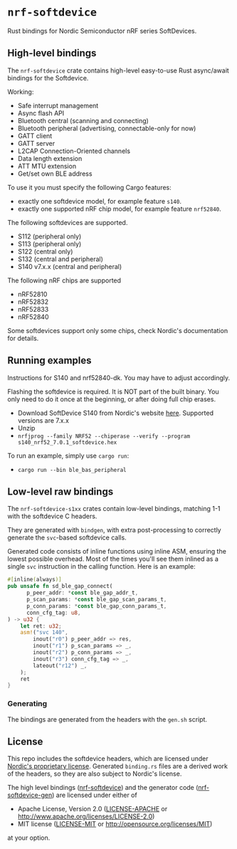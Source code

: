 # `nrf-softdevice`

Rust bindings for Nordic Semiconductor nRF series SoftDevices.

## High-level bindings

The `nrf-softdevice` crate contains high-level easy-to-use Rust async/await bindings for the Softdevice.

Working:

- Safe interrupt management
- Async flash API
- Bluetooth central (scanning and connecting)
- Bluetooth peripheral (advertising, connectable-only for now)
- GATT client
- GATT server
- L2CAP Connection-Oriented channels
- Data length extension
- ATT MTU extension
- Get/set own BLE address

To use it you must specify the following Cargo features:

- exactly one softdevice model, for example feature `s140`.
- exactly one supported nRF chip model, for example feature `nrf52840`.

The following softdevices are supported.

- S112 (peripheral only)
- S113 (peripheral only)
- S122 (central only)
- S132 (central and peripheral)
- S140 v7.x.x (central and peripheral)

The following nRF chips are supported

- nRF52810
- nRF52832
- nRF52833
- nRF52840

Some softdevices support only some chips, check Nordic's documentation for details.

## Running examples

Instructions for S140 and nrf52840-dk. You may have to adjust accordingly.

Flashing the softdevice is required. It is NOT part of the built binary. You only need to do it once at the beginning, or after doing full chip erases.

- Download SoftDevice S140 from Nordic's website [here](https://www.nordicsemi.com/Software-and-tools/Software/S140/Download). Supported versions are 7.x.x
- Unzip
- `nrfjprog --family NRF52 --chiperase --verify --program s140_nrf52_7.0.1_softdevice.hex`

To run an example, simply use `cargo run`:

- `cargo run --bin ble_bas_peripheral`

## Low-level raw bindings

The `nrf-softdevice-s1xx` crates contain low-level bindings, matching 1-1 with the softdevice C headers.

They are generated with `bindgen`, with extra post-processing to correctly generate the `svc`-based softdevice calls.

Generated code consists of inline functions using inline ASM, ensuring the lowest possible
overhead. Most of the times you'll see them inlined as a single `svc` instruction in the
calling function. Here is an example:

```rust
#[inline(always)]
pub unsafe fn sd_ble_gap_connect(
      p_peer_addr: *const ble_gap_addr_t,
      p_scan_params: *const ble_gap_scan_params_t,
      p_conn_params: *const ble_gap_conn_params_t,
      conn_cfg_tag: u8,
) -> u32 {
    let ret: u32;
    asm!("svc 140",
        inout("r0") p_peer_addr => res,
        inout("r1") p_scan_params => _,
        inout("r2") p_conn_params => _,
        inout("r3") conn_cfg_tag => _,
        lateout("r12") _,
    );
    ret
}
```

### Generating

The bindings are generated from the headers with the `gen.sh` script.

## License

This repo includes the softdevice headers, which are licensed under [Nordic's proprietary license](LICENSE-NORDIC).
Generated `binding.rs` files are a derived work of the headers, so they are also subject to Nordic's license.

The high level bindings ([nrf-softdevice](nrf-softdevice)) and the generator
code ([nrf-softdevice-gen](nrf-softdevice-gen)) are licensed under either of

- Apache License, Version 2.0 ([LICENSE-APACHE](LICENSE-APACHE) or
  http://www.apache.org/licenses/LICENSE-2.0)
- MIT license ([LICENSE-MIT](LICENSE-MIT) or http://opensource.org/licenses/MIT)

at your option.
